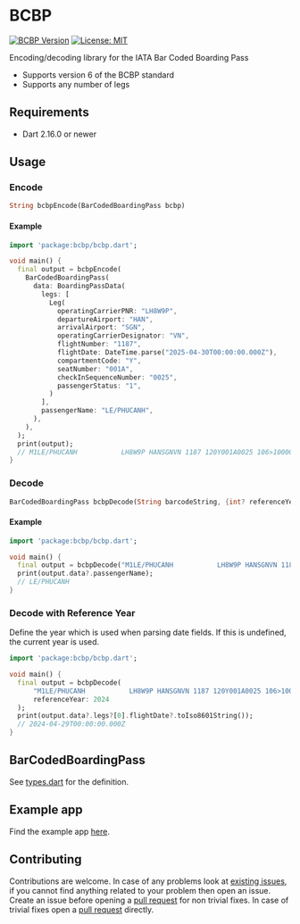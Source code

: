 # BCBP

[![BCBP Version](https://img.shields.io/badge/bcbp-v1.0.0-green.svg?style=flat&logo=github)](https://github.com/phucanh08/bcbp/tree/1.0.0)
[![License: MIT](https://img.shields.io/badge/license-MIT-purple.svg)](https://opensource.org/licenses/MIT)

Encoding/decoding library for the IATA Bar Coded Boarding Pass

- Supports version 6 of the BCBP standard
- Supports any number of legs

## Requirements
- Dart 2.16.0 or newer

## Usage

### Encode

```dart
String bcbpEncode(BarCodedBoardingPass bcbp)
```

#### Example

```dart
import 'package:bcbp/bcbp.dart';

void main() {
  final output = bcbpEncode(
    BarCodedBoardingPass(
      data: BoardingPassData(
        legs: [
          Leg(
            operatingCarrierPNR: "LH8W9P",
            departureAirport: "HAN",
            arrivalAirport: "SGN",
            operatingCarrierDesignator: "VN",
            flightNumber: "1187",
            flightDate: DateTime.parse("2025-04-30T00:00:00.000Z"),
            compartmentCode: "Y",
            seatNumber: "001A",
            checkInSequenceNumber: "0025",
            passengerStatus: "1",
          )
        ],
        passengerName: "LE/PHUCANH",
      ),
    ),
  );
  print(output);
  // M1LE/PHUCANH           LH8W9P HANSGNVN 1187 120Y001A0025 106>10000
}
```

### Decode

```dart
BarCodedBoardingPass bcbpDecode(String barcodeString, {int? referenceYear})
```

#### Example

```dart
import 'package:bcbp/bcbp.dart';

void main() {
  final output = bcbpDecode("M1LE/PHUCANH           LH8W9P HANSGNVN 1187 120Y001A0025 106>10000");
  print(output.data?.passengerName);
  // LE/PHUCANH
}
```

### Decode with Reference Year

Define the year which is used when parsing date fields. If this is undefined, the current year is used.

```dart
import 'package:bcbp/bcbp.dart';

void main() {
  final output = bcbpDecode(
      "M1LE/PHUCANH           LH8W9P HANSGNVN 1187 120Y001A0025 106>10000",
      referenceYear: 2024
  );
  print(output.data?.legs?[0].flightDate?.toIso8601String());
  // 2024-04-29T00:00:00.000Z
}
```

## BarCodedBoardingPass

See [types.dart](lib/src/types.dart) for the definition.

## Example app

Find the example app [here](./example).

## Contributing

Contributions are welcome.
In case of any problems look at [existing issues](https://github.com/phucanh08/bcbp/issues), if you cannot find anything related to your problem then open an issue.
Create an issue before opening a [pull request](https://github.com/phucanh08/bcbp/pulls) for non trivial fixes.
In case of trivial fixes open a [pull request](https://github.com/phucanh08/bcbp/pulls) directly.